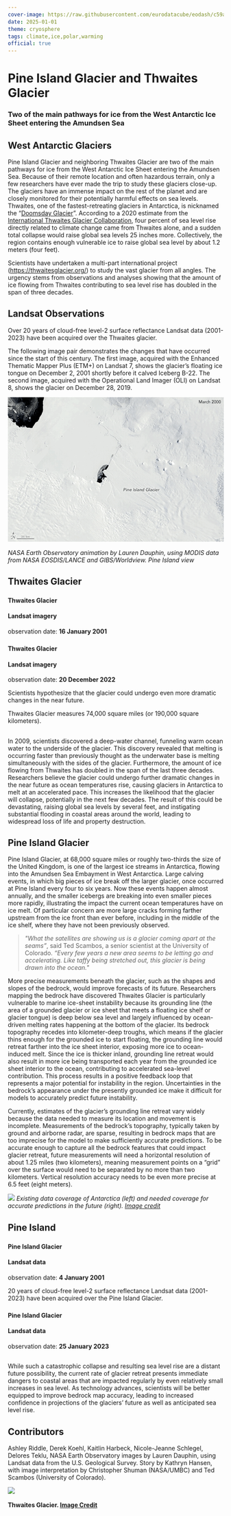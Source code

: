 ```yaml
---
cover-image: https://raw.githubusercontent.com/eurodatacube/eodash/c59adc7d580c6ced1f85a44c5bdd18bf94b3c9ee/app/public/data/story-images/NASA-thwaites-cover.jpeg
date: 2025-01-01
theme: cryosphere
tags: climate,ice,polar,warming
official: true
---
```


#    Pine Island Glacier and Thwaites Glacier<!--{ as="img" mode="hero" src="https://raw.githubusercontent.com/eurodatacube/eodash/c59adc7d580c6ced1f85a44c5bdd18bf94b3c9ee/app/public/data/story-images/NASA-thwaites-cover.jpeg" }-->
### Two of the main pathways for ice from the West Antarctic Ice Sheet entering the Amundsen Sea <!--{ style="font-size:1.5rem;opacity:0.7;margin-top:1rem;" }-->

## West Antarctic Glaciers

Pine Island Glacier and neighboring Thwaites Glacier are two of the main pathways for ice from the West Antarctic Ice Sheet entering the Amundsen Sea. Because of their remote location and often hazardous terrain, only a few researchers have ever made the trip to study these glaciers close-up. The glaciers have an immense impact on the rest of the planet and are closely monitored for their potentially harmful effects on sea levels. Thwaites, one of the fastest-retreating glaciers in Antarctica, is nicknamed the “[Doomsday Glacier](https://edition.cnn.com/2022/09/05/world/thwaites-doomsday-glacier-sea-level-climate/index.html)”. According to a 2020 estimate from the [International Thwaites Glacier Collaboration](https://thwaitesglacier.org/), four percent of sea level rise directly related to climate change came from Thwaites alone, and a sudden total collapse would raise global sea levels 25 inches more. Collectively, the region contains enough vulnerable ice to raise global sea level by about 1.2 meters (four feet).

Scientists have undertaken a multi-part international project (<https://thwaitesglacier.org/>) to study the vast glacier from all angles. The urgency stems from observations and analyses showing that the amount of ice flowing from Thwaites contributing to sea level rise has doubled in the span of three decades.

## Landsat Observations

Over 20 years of cloud-free level-2 surface reflectance Landsat data (2001-2023) have been acquired over the Thwaites glacier.

The following image pair demonstrates the changes that have occurred since the start of this century. The first image, acquired with the Enhanced Thematic Mapper Plus (ETM+) on Landsat 7, shows the glacier’s floating ice tongue on December 2, 2001 shortly before it calved Iceberg B-22. The second image, acquired with the Operational Land Imager (OLI) on Landsat 8, shows the glacier on December 28, 2019.

![](https://raw.githubusercontent.com/eurodatacube/eodash/c59adc7d580c6ced1f85a44c5bdd18bf94b3c9ee/app/public/data/story-images/NASA-MODIS-thwaites.gif)

*NASA Earth Observatory animation by Lauren Dauphin, using MODIS data from NASA EOSDIS/LANCE and GIBS/Worldview. Pine Island view*

## Thwaites Glacier <!--{ as="eox-map" mode="tour" }-->
### <!--{ layers='[{"type":"Group","properties":{"id":"AnalysisGroup","title":"Data Layers"},"layers":[{"type":"Tile","properties":{"id":"ADD_L2_Thwaites;:;LE07_L2SR_005113_20010116_20200917_02_T2_SR;:;ADD_L2_Thwaites;:;EPSG:3031","title":"ADD_L2_Thwaites"},"source":{"type":"XYZ","url":"https://openveda.cloud/api/raster/collections/landsat-c2l2-sr-antarctic-glaciers-thwaites/items/LE07_L2SR_005113_20010116_20200917_02_T2_SR/tiles/WebMercatorQuad/{z}/{x}/{y}?&assets=red&assets=green&assets=blue&color_formula=gamma+RGB+2.7%2C+saturation+1.5%2C+sigmoidal+RGB+15+0.55","projection":"EPSG:3857"}}]},{"type":"Group","properties":{"id":"BaseLayersGroup","title":"Base Layers"},"layers":[{"type":"Tile","properties":{"id":"osm","title":"Background"},"source":{"type":"OSM"}}]}]' zoom="8.374688532487836" center=[-106.33077271107223,-74.49847904692125] projection="EPSG:3031" animationOptions={duration:500}}-->
#### Thwaites Glacier
#### Landsat imagery

observation date: **16 January 2001**

### <!--{ layers='[{"type":"Group","properties":{"id":"AnalysisGroup","title":"Data Layers"},"layers":[{"type":"Tile","properties":{"id":"ADD_L2_Thwaites;:;LC08_L2SR_005113_20221220_20221227_02_T2_SR;:;ADD_L2_Thwaites;:;EPSG:3031","title":"ADD_L2_Thwaites"},"source":{"type":"XYZ","url":"https://openveda.cloud/api/raster/collections/landsat-c2l2-sr-antarctic-glaciers-thwaites/items/LC08_L2SR_005113_20221220_20221227_02_T2_SR/tiles/WebMercatorQuad/{z}/{x}/{y}?&assets=red&assets=green&assets=blue&color_formula=gamma+RGB+2.7%2C+saturation+1.5%2C+sigmoidal+RGB+15+0.55","projection":"EPSG:3857"}}]},{"type":"Group","properties":{"id":"BaseLayersGroup","title":"Base Layers"},"layers":[{"type":"Tile","properties":{"id":"osm","title":"Background"},"source":{"type":"OSM"}}]}]' zoom="8.374688532487836" center=[-106.33077271107223,-74.49847904692125] projection="EPSG:3031" animationOptions={duration:500}}-->
#### Thwaites Glacier
#### Landsat imagery

observation date: **20 December 2022**

Scientists hypothesize that the glacier could undergo even more dramatic changes in the near future. 

Thwaites Glacier measures 74,000 square miles (or 190,000 square kilometers). 

## 
In 2009, scientists discovered a deep-water channel, funneling warm ocean water to the underside of the glacier. This discovery revealed that melting is occurring faster than previously thought as the underwater base is melting simultaneously with the sides of the glacier. Furthermore, the amount of ice flowing from Thwaites has doubled in the span of the last three decades. Researchers believe the glacier could undergo further dramatic changes in the near future as ocean temperatures rise, causing glaciers in Antarctica to melt at an accelerated pace. This increases the likelihood that the glacier will collapse, potentially in the next few decades. The result of this could be devastating, raising global sea levels by several feet, and instigating substantial flooding in coastal areas around the world, leading to widespread loss of life and property destruction.

## Pine Island Glacier

Pine Island Glacier, at 68,000 square miles or roughly two-thirds the size of the United Kingdom, is one of the largest ice streams in Antarctica, flowing into the Amundsen Sea Embayment in West Antarctica. Large calving events, in which big pieces of ice break off the larger glacier, once occurred at Pine Island every four to six years. Now these events happen almost annually, and the smaller icebergs are breaking into even smaller pieces more rapidly, illustrating the impact the current ocean temperatures have on ice melt. Of particular concern are more large cracks forming farther upstream from the ice front than ever before, including in the middle of the ice shelf, where they have not been previously observed.

> *"What the satellites are showing us is a glacier coming apart at the seams”*, said Ted Scambos, a senior scientist at the University of Colorado. *“Every few years a new area seems to be letting go and accelerating. Like taffy being stretched out, this glacier is being drawn into the ocean."*

More precise measurements beneath the glacier, such as the shapes and slopes of the bedrock, would improve forecasts of its future. Researchers mapping the bedrock have discovered Thwaites Glacier is particularly vulnerable to marine ice-sheet instability because its grounding line (the area of a grounded glacier or ice sheet that meets a floating ice shelf or glacier tongue) is deep below sea level and largely influenced by ocean-driven melting rates happening at the bottom of the glacier. Its bedrock topography recedes into kilometer-deep troughs, which means if the glacier thins enough for the grounded ice to start floating, the grounding line would retreat farther into the ice sheet interior, exposing more ice to ocean-induced melt. Since the ice is thicker inland, grounding line retreat would also result in more ice being transported each year from the grounded ice sheet interior to the ocean, contributing to accelerated sea-level contribution. This process results in a positive feedback loop that represents a major potential for instability in the region. Uncertainties in the bedrock’s appearance under the presently grounded ice make it difficult for models to accurately predict future instability.

Currently, estimates of the glacier’s grounding line retreat vary widely because the data needed to measure its location and movement is incomplete. Measurements of the bedrock’s topography, typically taken by ground and airborne radar, are sparse, resulting in bedrock maps that are too imprecise for the model to make sufficiently accurate predictions. To be accurate enough to capture all the bedrock features that could impact glacier retreat, future measurements will need a horizontal resolution of about 1.25 miles (two kilometers), meaning measurement points on a “grid” over the surface would need to be separated by no more than two kilometers. Vertical resolution accuracy needs to be even more precise at 6.5 feet (eight meters).

![](https://sealevel.nasa.gov/internal_resources/480)
*Existing data coverage of Antarctica (left) and needed coverage for accurate predictions in the future (right). [Image credit](https://sealevel.nasa.gov/news/237/sharpening-forecasts-for-a-glacier-at-risk/)*


## Pine Island <!--{ as="eox-map" mode="tour" }-->

### <!--{ layers='[{"type":"Group","properties":{"id":"AnalysisGroup","title":"Data Layers"},"layers":[{"type":"Tile","properties":{"id":"ADD_L2_Pine_Island;:;LE07_L2SR_001113_20010104_20200917_02_T2_SR;:;ADD_L2_Pine_Island;:;EPSG:3031","title":"ADD_L2_Pine_Island"},"source":{"type":"XYZ","url":"https://openveda.cloud/api/raster/collections/landsat-c2l2-sr-antarctic-glaciers-pine-island/items/LE07_L2SR_001113_20010104_20200917_02_T2_SR/tiles/WebMercatorQuad/{z}/{x}/{y}?&assets=red&assets=green&assets=blue&color_formula=gamma+RGB+2.7%2C+saturation+1.5%2C+sigmoidal+RGB+15+0.55","projection":"EPSG:3857"}}]},{"type":"Group","properties":{"id":"BaseLayersGroup","title":"Base Layers"},"layers":[{"type":"Tile","properties":{"id":"osm","title":"Background"},"source":{"type":"OSM"}}]}]' zoom="8.480071787307264" center=[-101.65385227443112,-74.25736671348794] projection="EPSG:3031" animationOptions={duration:500}}-->
#### Pine Island Glacier
#### Landsat data

observation date: **4 January 2001**

20 years of cloud-free level-2 surface reflectance Landsat data (2001-2023) have been acquired over the Pine Island Glacier.

### <!--{ layers='[{"type":"Group","properties":{"id":"AnalysisGroup","title":"Data Layers"},"layers":[{"type":"Tile","properties":{"id":"ADD_L2_Pine_Island;:;LC08_L2SR_001113_20230125_20230208_02_T2_SR;:;ADD_L2_Pine_Island;:;EPSG:3031","title":"ADD_L2_Pine_Island"},"source":{"type":"XYZ","url":"https://openveda.cloud/api/raster/collections/landsat-c2l2-sr-antarctic-glaciers-pine-island/items/LC08_L2SR_001113_20230125_20230208_02_T2_SR/tiles/WebMercatorQuad/{z}/{x}/{y}?&assets=red&assets=green&assets=blue&color_formula=gamma+RGB+2.7%2C+saturation+1.5%2C+sigmoidal+RGB+15+0.55","projection":"EPSG:3857"}}]},{"type":"Group","properties":{"id":"BaseLayersGroup","title":"Base Layers"},"layers":[{"type":"Tile","properties":{"id":"osm","title":"Background"},"source":{"type":"OSM"}}]}]' zoom="8.480071787307264" center=[-101.65385227443112,-74.25736671348794] projection="EPSG:3031" animationOptions={duration:500}}-->
#### Pine Island Glacier
#### Landsat data

observation date: **25 January 2023**

## 

While such a catastrophic collapse and resulting sea level rise are a distant future possibility, the current rate of glacier retreat presents immediate dangers to coastal areas that are impacted regularly by even relatively small increases in sea level. As technology advances, scientists will be better equipped to improve bedrock map accuracy, leading to increased confidence in projections of the glaciers’ future as well as anticipated sea level rise.

## Contributors

Ashley Riddle, Derek Koehl, Kaitlin Harbeck, Nicole-Jeanne Schlegel, Delores Teklu, NASA Earth Observatory images by Lauren Dauphin, using Landsat data from the U.S. Geological Survey. Story by Kathryn Hansen, with image interpretation by Christopher Shuman (NASA/UMBC) and Ted Scambos (University of Colorado).

![](https://sealevel.nasa.gov/system/news_items/main_images/237_thwaits1280.jpeg)

**Thwaites Glacier. [Image Credit](https://sealevel.nasa.gov/system/news_items/main_images/237_thwaits1280.jpeg)**


